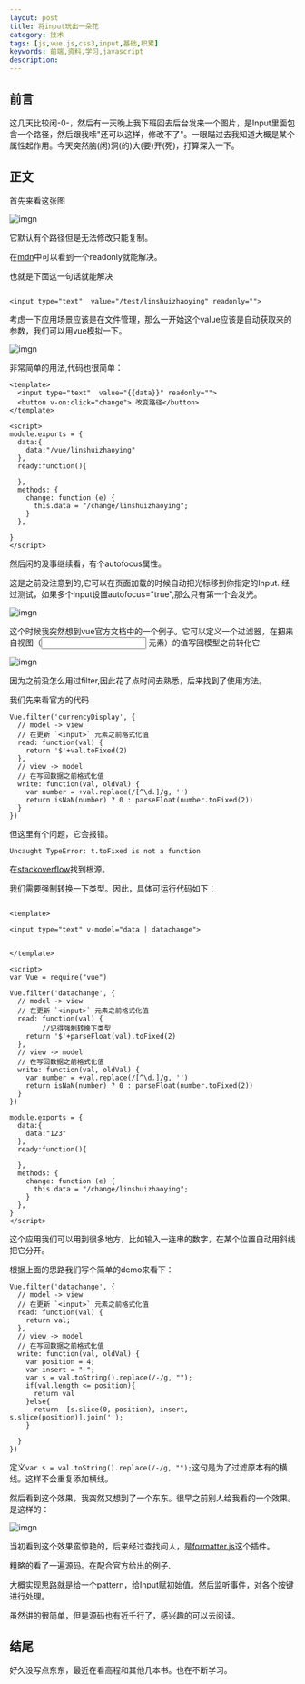 ```yaml
---
layout: post
title: 将input玩出一朵花
category: 技术
tags: [js,vue.js,css3,input,基础,积累]
keywords: 前端,资料,学习,javascript
description: 
---
```


## 前言
这几天比较闲-0-，然后有一天晚上我下班回去后台发来一个图片，是Input里面包含一个路径，然后跟我嗦"还可以这样，修改不了"。一眼瞄过去我知道大概是某个属性起作用。今天突然脑(闲)洞(的)大(要)开(死)，打算深入一下。

## 正文
首先来看这张图

![imgn](http://haoqiao.qiniudn.com/input01.png)

它默认有个路径但是无法修改只能复制。

在[mdn](https://developer.mozilla.org/zh-CN/docs/Web/HTML/Element/Input)中可以看到一个readonly就能解决。

也就是下面这一句话就能解决

```

<input type="text"  value="/test/linshuizhaoying" readonly="">

```

考虑一下应用场景应该是在文件管理，那么一开始这个value应该是自动获取来的参数，我们可以用vue模拟一下。

![imgn](http://haoqiao.qiniudn.com/active54.gif)

非常简单的用法,代码也很简单：

```
<template>
  <input type="text"  value="{{data}}" readonly="">
  <button v-on:click="change"> 改变路径</button>
</template>

<script>
module.exports = {
  data:{
    data:"/vue/linshuizhaoying"
  },
  ready:function(){

  },
  methods: {
    change: function (e) {
      this.data = "/change/linshuizhaoying";
    }
  },

}
</script>

```

然后闲的没事继续看，有个autofocus属性。

这是之前没注意到的,它可以在页面加载的时候自动把光标移到你指定的Input.
经过测试，如果多个Input设置autofocus="true",那么只有第一个会发光。

![imgn](http://haoqiao.qiniudn.com/input2.png)

这个时候我突然想到vue官方文档中的一个例子。它可以定义一个过滤器，在把来自视图（<input> 元素）的值写回模型之前转化它.

![imgn](http://haoqiao.qiniudn.com/active55.gif)

因为之前没怎么用过filter,因此花了点时间去熟悉，后来找到了使用方法。

我们先来看官方的代码

```
Vue.filter('currencyDisplay', {
  // model -> view
  // 在更新 `<input>` 元素之前格式化值
  read: function(val) {
    return '$'+val.toFixed(2)
  },
  // view -> model
  // 在写回数据之前格式化值
  write: function(val, oldVal) {
    var number = +val.replace(/[^\d.]/g, '')
    return isNaN(number) ? 0 : parseFloat(number.toFixed(2))
  }
})

```

但这里有个问题，它会报错。

`Uncaught TypeError: t.toFixed is not a function`

在[stackoverflow](http://stackoverflow.com/questions/14059201/why-does-firebug-say-tofixed-is-not-a-function)找到根源。

我们需要强制转换一下类型。因此，具体可运行代码如下：


```

<template>

<input type="text" v-model="data | datachange">


</template>

<script>
var Vue = require("vue")

Vue.filter('datachange', {
  // model -> view
  // 在更新 `<input>` 元素之前格式化值
  read: function(val) {
  		//记得强制转换下类型
    return '$'+parseFloat(val).toFixed(2)
  },
  // view -> model
  // 在写回数据之前格式化值
  write: function(val, oldVal) {
    var number = +val.replace(/[^\d.]/g, '')
    return isNaN(number) ? 0 : parseFloat(number.toFixed(2))
  }
})

module.exports = {
  data:{
    data:"123"
  },
  ready:function(){

  },
  methods: {
    change: function (e) {
      this.data = "/change/linshuizhaoying";
    }
  },
}
</script>
```

这个应用我们可以用到很多地方，比如输入一连串的数字，在某个位置自动用斜线把它分开。

根据上面的思路我们写个简单的demo来看下：

```
Vue.filter('datachange', {
  // model -> view
  // 在更新 `<input>` 元素之前格式化值
  read: function(val) {
    return val;
  },
  // view -> model
  // 在写回数据之前格式化值
  write: function(val, oldVal) {
    var position = 4;
    var insert = "-";
    var s = val.toString().replace(/-/g, "");
    if(val.length <= position){
      return val
    }else{
      return  [s.slice(0, position), insert, s.slice(position)].join('');
    }
    
  }
})

```

定义`var s = val.toString().replace(/-/g, "");`这句是为了过滤原本有的横线。这样不会重复添加横线。

然后看到这个效果，我突然又想到了一个东东。很早之前别人给我看的一个效果。是这样的：

![imgn](http://haoqiao.qiniudn.com/active56.gif)

当初看到这个效果蛮惊艳的，后来经过查找问人，是[formatter.js](https://github.com/firstopinion/formatter.js)这个插件。

粗略的看了一遍源码。在配合官方给出的例子.

大概实现思路就是给一个pattern，给Input赋初始值。然后监听事件，对各个按键进行处理。

虽然讲的很简单，但是源码也有近千行了，感兴趣的可以去阅读。

## 结尾
好久没写点东东，最近在看高程和其他几本书。也在不断学习。

